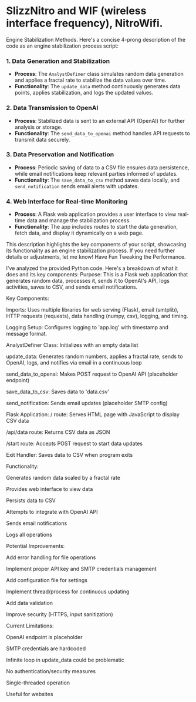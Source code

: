 # SlizzNitro and WIF (wireless interface frequency), NitroWifi.
Engine Stabilization Methods.
Here's a concise 4-prong description of the code as an engine stabilization process script:

### 1. **Data Generation and Stabilization**
- **Process**: The `AnalystDefiner` class simulates random data generation and applies a fractal rate to stabilize the data values over time.
- **Functionality**: The `update_data` method continuously generates data points, applies stabilization, and logs the updated values.

### 2. **Data Transmission to OpenAI**
- **Process**: Stabilized data is sent to an external API (OpenAI) for further analysis or storage.
- **Functionality**: The `send_data_to_openai` method handles API requests to transmit data securely.

### 3. **Data Preservation and Notification**
- **Process**: Periodic saving of data to a CSV file ensures data persistence, while email notifications keep relevant parties informed of updates.
- **Functionality**: The `save_data_to_csv` method saves data locally, and `send_notification` sends email alerts with updates.

### 4. **Web Interface for Real-time Monitoring**
- **Process**: A Flask web application provides a user interface to view real-time data and manage the stabilization process.
- **Functionality**: The app includes routes to start the data generation, fetch data, and display it dynamically on a web page.

This description highlights the key components of your script, showcasing its functionality as an engine stabilization process. If you need further details or adjustments, let me know!
Have Fun Tweaking the Performance.

I've analyzed the provided Python code. Here's a breakdown of what it does and its key components:
Purpose: 
This is a Flask web application that generates random data, processes it, sends it to OpenAI's API, logs activities, saves to CSV, and sends email notifications.

Key Components:

Imports: Uses multiple libraries for web serving (Flask), email (smtplib), HTTP requests (requests), data handling (numpy, csv), logging, and timing.

Logging Setup: Configures logging to 'app.log' with timestamp and message format.

AnalystDefiner Class:
Initializes with an empty data list

update_data: Generates random numbers, applies a fractal rate, sends to OpenAI, logs, and notifies via email in a continuous loop

send_data_to_openai: Makes POST request to OpenAI API (placeholder endpoint)

save_data_to_csv: Saves data to 'data.csv'

send_notification: Sends email updates (placeholder SMTP config)

Flask Application:
/ route: Serves HTML page with JavaScript to display CSV data

/api/data route: Returns CSV data as JSON

/start route: Accepts POST request to start data updates

Exit Handler: Saves data to CSV when program exits

Functionality:

Generates random data scaled by a fractal rate

Provides web interface to view data

Persists data to CSV

Attempts to integrate with OpenAI API

Sends email notifications

Logs all operations

Potential Improvements:

Add error handling for file operations

Implement proper API key and SMTP credentials management

Add configuration file for settings

Implement thread/process for continuous updating

Add data validation

Improve security (HTTPS, input sanitization)

Current Limitations:

OpenAI endpoint is placeholder

SMTP credentials are hardcoded

Infinite loop in update_data could be problematic

No authentication/security measures

Single-threaded operation

Useful for websites
